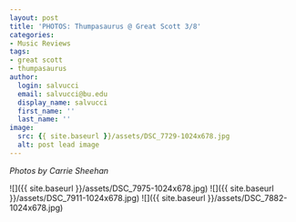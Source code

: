 ```yaml
---
layout: post
title: 'PHOTOS: Thumpasaurus @ Great Scott 3/8'
categories:
- Music Reviews
tags:
- great scott
- thumpasaurus
author:
  login: salvucci
  email: salvucci@bu.edu
  display_name: salvucci
  first_name: ''
  last_name: ''
image:
  src: {{ site.baseurl }}/assets/DSC_7729-1024x678.jpg
  alt: post lead image
---
```


_Photos by Carrie Sheehan_

![]({{ site.baseurl }}/assets/DSC_7975-1024x678.jpg) ![]({{ site.baseurl }}/assets/DSC_7911-1024x678.jpg) ![]({{ site.baseurl }}/assets/DSC_7882-1024x678.jpg)